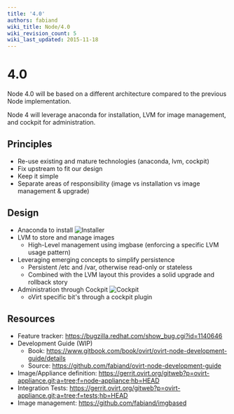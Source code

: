 ```yaml
---
title: '4.0'
authors: fabiand
wiki_title: Node/4.0
wiki_revision_count: 5
wiki_last_updated: 2015-11-18
---
```


# 4.0

Node 4.0 will be based on a different architecture compared to the previous Node implementation.

Node 4 will leverage anaconda for installation, LVM for image management, and cockpit for administration.

## Principles

*   Re-use existing and mature technologies (anaconda, lvm, cockpit)
*   Fix upstream to fit our design
*   Keep it simple
*   Separate areas of responsibility (image vs installation vs image management & upgrade)

## Design

*   Anaconda to install ![Installer](Inst-welcome.png "fig:Installer")
*   LVM to store and manage images
    -   High-Level management using imgbase (enforcing a specific LVM usage pattern)
*   Leveraging emerging concepts to simplify persistence
    -   Persistent /etc and /var, otherwise read-only or stateless
    -   Combined with the LVM layout this provides a solid upgrade and rollback story
*   Administration through Cockpit ![Cockpit](Screenshot-storage.png "fig:Cockpit")
    -   oVirt specific bit's through a cockpit plugin

## Resources

*   Feature tracker: <https://bugzilla.redhat.com/show_bug.cgi?id=1140646>
*   Development Guide (WIP)
    -   Book: <https://www.gitbook.com/book/ovirt/ovirt-node-development-guide/details>
    -   Source: <https://github.com/fabiand/ovirt-node-development-guide>
*   Image/Appliance definition: <https://gerrit.ovirt.org/gitweb?p=ovirt-appliance.git;a=tree;f=node-appliance;hb=HEAD>
*   Integration Tests: <https://gerrit.ovirt.org/gitweb?p=ovirt-appliance.git;a=tree;f=tests;hb=HEAD>
*   Image management: <https://github.com/fabiand/imgbased>
